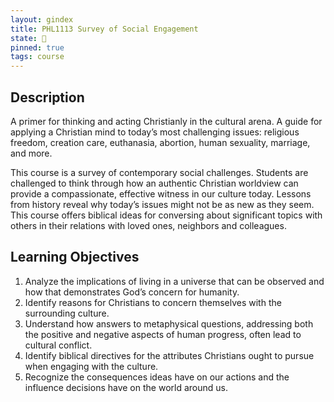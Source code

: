 ```yaml
---
layout: gindex
title: PHL1113 Survey of Social Engagement
state: 🌸
pinned: true
tags: course
---
```

## Description

A primer for thinking and acting Christianly in the cultural arena. A guide for applying a Christian mind to today’s most challenging issues: religious freedom, creation care, euthanasia, abortion, human sexuality, marriage, and more.

This course is a survey of contemporary social challenges. Students are challenged to think through how an authentic Christian worldview can provide a compassionate, effective witness in our culture today. Lessons from history reveal why today’s issues might not be as new as they seem. This course offers biblical ideas for conversing about significant topics with others in their relations with loved ones, neighbors and colleagues.

## Learning Objectives

1. Analyze the implications of living in a universe that can be observed and how that demonstrates God’s concern for humanity.
2. Identify reasons for Christians to concern themselves with the surrounding culture.
3. Understand how answers to metaphysical questions, addressing both the positive and negative aspects of human progress, often lead to cultural conflict.
4. Identify biblical directives for the attributes Christians ought to pursue when engaging with the culture.
5. Recognize the consequences ideas have on our actions and the influence decisions have on the world around us.
